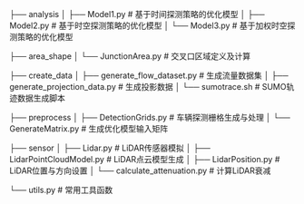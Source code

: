 
├── analysis
│   ├── Model1.py              # 基于时间探测策略的优化模型
│   ├── Model2.py              # 基于时空探测策略的优化模型
│   └── Model3.py              # 基于加权时空探测策略的优化模型

├── area_shape
│   └── JunctionArea.py        # 交叉口区域定义及计算

├── create_data
│   ├── generate_flow_dataset.py    # 生成流量数据集
│   ├── generate_projection_data.py # 生成投影数据
│   └── sumotrace.sh               # SUMO轨迹数据生成脚本

├── preprocess
│   ├── DetectionGrids.py      # 车辆探测栅格生成与处理
│   └── GenerateMatrix.py      # 生成优化模型输入矩阵

├── sensor
│   ├── Lidar.py               # LiDAR传感器模拟
│   ├── LidarPointCloudModel.py  # LiDAR点云模型生成
│   ├── LidarPosition.py        # LiDAR位置与方向设置
│   └── calculate_attenuation.py # 计算LiDAR衰减

└── utils.py                   # 常用工具函数
